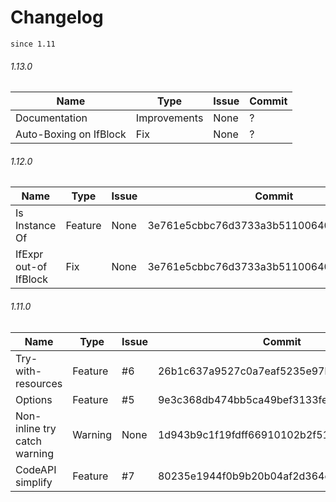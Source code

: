 # Changelog

`since 1.11`

###### 1.13.0

| Name                  | Type          | Issue       | Commit                                   |
| --------------------- | ------------- | ----------- | ---------------------------------------- |
| Documentation         | Improvements  |  None       | ?                                        |
| Auto-Boxing on IfBlock| Fix           |  None       | ?                                        |

###### 1.12.0

| Name                  | Type          | Issue       | Commit                                   |
| --------------------- | ------------- | ----------- | ---------------------------------------- |
| Is Instance Of        | Feature       |  None       | 3e761e5cbbc76d3733a3b511006400b6843963a8 |
| IfExpr out-of IfBlock | Fix           |  None       | 3e761e5cbbc76d3733a3b511006400b6843963a8 |



###### 1.11.0

| Name               | Type          | Issue       | Commit                                   |
| ------------------ | ------------- | ----------- | ---------------------------------------- |
| Try-with-resources | Feature       | #6          | 26b1c637a9527c0a7eaf5235e97bfdea05e7a13b |
| Options            | Feature       | #5          | 9e3c368db474bb5ca49bef3133fe2ab17dff20f9 |
| Non-inline try catch warning | Warning | None    | 1d943b9c1f19fdff66910102b2f51805d61bf097 |
| CodeAPI simplify   | Feature       | #7          | 80235e1944f0b9b20b04af2d364c081a139558ad |

